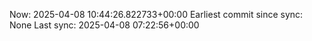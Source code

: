 Now: 2025-04-08 10:44:26.822733+00:00 Earliest commit since sync: None Last sync: 2025-04-08 07:22:56+00:00
